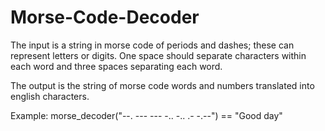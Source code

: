 # Morse-Code-Decoder

The input is a string in morse code of periods and dashes; these can represent letters or digits. One space should separate characters 
within each word and three spaces separating each word.

The output is the string of morse code words and numbers translated into english characters.

Example:
morse_decoder("--. --- --- -..   -.. .- -.--") == "Good day"
